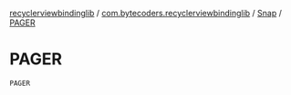 [recyclerviewbindinglib](../../index.md) / [com.bytecoders.recyclerviewbindinglib](../index.md) / [Snap](index.md) / [PAGER](./-p-a-g-e-r.md)

# PAGER

`PAGER`